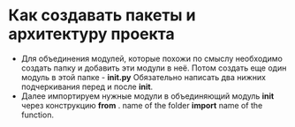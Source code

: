 # Как создавать пакеты и архитектуру проекта

* Для объединения модулей, которые похожи по смыслу необходимо создать папку и добавить эти модули в неё. Потом создать еще один модуль в этой папке - **__init__.py** Обязательно написать два нижних подчеркивания перед и после **init**.
* Далее импортируем нужные модули в объединяющий  модуль **init** через конструкцию **from** . name of the folder **import** name of the function.